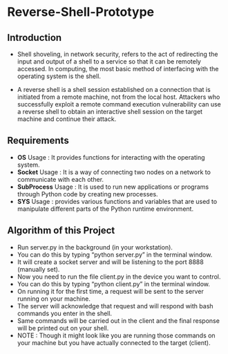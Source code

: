 # Reverse-Shell-Prototype

## Introduction

- Shell shoveling, in network security, refers to the act of redirecting the input and output of a shell to a service so that it can be remotely accessed. In computing, the most basic method of interfacing with the operating system is the shell.

- A reverse shell is a shell session established on a connection that is initiated from a remote machine, not from the local host. Attackers who successfully exploit a remote command execution vulnerability can use a reverse shell to obtain an interactive shell session on the target machine and continue their attack.

## Requirements

- **OS**
Usage : It provides functions for interacting with the operating system. 
- **Socket**
Usage :  It is a way of connecting two nodes on a network to communicate with each other.
- **SubProcess** 
Usage :  It is used to run new applications or programs through Python code by creating new processes.
- **SYS**
Usage : provides various functions and variables that are used to manipulate different parts of the Python runtime environment.

## Algorithm of this Project

- Run server.py in the background (in your workstation). 
- You can do this by typing “python server.py” in the terminal window.
- It will create a socket server and will be listening to the port 8888 (manually set).
- Now you need to run the file client.py in the device you want to control.
- You can do this by typing “python client.py” in the terminal window.
- On running it for the first time, a request will be sent to the server running on your machine. 
- The server will acknowledge that request and will respond with bash commands you enter in the shell.
- Same commands will be carried out in the client and the final response will be printed out on your shell.
- NOTE :  Though it might look like you are running those commands on your machine but you have actually connected to the target (client).
